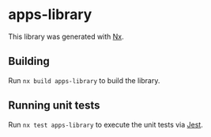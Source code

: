 # apps-library

This library was generated with [Nx](https://nx.dev).

## Building

Run `nx build apps-library` to build the library.

## Running unit tests

Run `nx test apps-library` to execute the unit tests via [Jest](https://jestjs.io).
